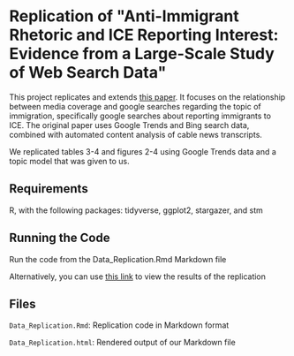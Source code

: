 # Replication of "Anti-Immigrant Rhetoric and ICE Reporting Interest: Evidence from a Large-Scale Study of Web Search Data"
This project replicates and extends [this paper](https://static1.squarespace.com/static/5ac4569925bf02b3f05a651f/t/638b509cb141756009541e29/1670074524751/Immigration_Paper_V2-1.pdf). It focuses on the relationship between media coverage and google searches regarding the topic of immigration, specifically google searches about reporting immigrants to ICE.
The original paper uses Google Trends and Bing search data, combined with automated content analysis of cable news transcripts.

We replicated tables 3-4 and figures 2-4 using Google Trends data and a topic model that was given to us.

## Requirements
R, with the following packages: tidyverse, ggplot2, stargazer, and stm

## Running the Code
Run the code from the Data_Replication.Rmd Markdown file

Alternatively, you can use [this link](https://htmlpreview.github.io/?https://github.com/msr-ds3/immigrant-news-2024-group-3/blob/main/Data_Replication.html) to view the results of the replication

## Files
`Data_Replication.Rmd`: Replication code in Markdown format

`Data_Replication.html`: Rendered output of our Markdown file
